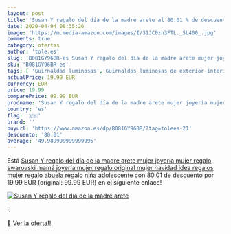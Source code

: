 ```yaml
---
layout: post
title: 'Susan Y regalo del día de la madre arete al 80.01 % de descuento'
date: 2020-04-04 08:35:26
image: 'https://m.media-amazon.com/images/I/31JC0zn3FTL._SL400_.jpg'
comments: true
category: ofertas
author: 'tole.es'
slug: 'B081GY96BR-es Susan Y regalo del día de la madre arete mujer joyería...'
sku: 'B081GY96BR-es'
tags: [ 'Guirnaldas luminosas','Guirnaldas luminosas de exterior-interior','Guirnaldas luminosas de interior','Iluminación','navidad','swarovski', ]
actualPrice: 19.99 EUR
currency: EUR
price: 19.99
comparePrice: 99.99 EUR
prodname: 'Susan Y regalo del día de la madre arete mujer joyería mujer regalo swarovski mamá joyería mujer regalo original mujer navidad idea regalos mujer regalo abuela regalo niña adolescente'
country: 'es'
flag: '🇪🇸'
brand: ''
buyurl: 'https://www.amazon.es/dp/B081GY96BR/?tag=tolees-21'
descuento: '80.01'
average: '49.989999999999995'
---
```


Está [Susan Y regalo del día de la madre arete mujer joyería mujer regalo swarovski mamá joyería mujer regalo original mujer navidad idea regalos mujer regalo abuela regalo niña adolescente](https://www.amazon.es/dp/B081GY96BR/?tag=tolees-21) con 80.01 de descuento por 19.99 EUR (original: 99.99 EUR) en el siguiente enlace!

[![Susan Y regalo del día de la madre arete](https://m.media-amazon.com/images/I/31JC0zn3FTL._SL400_.jpg)](https://www.amazon.es/dp/B081GY96BR/?tag=tolees-21)

ℹ️:


[🛒 Ver la oferta!!](https://www.amazon.es/dp/B081GY96BR/?tag=tolees-21)
